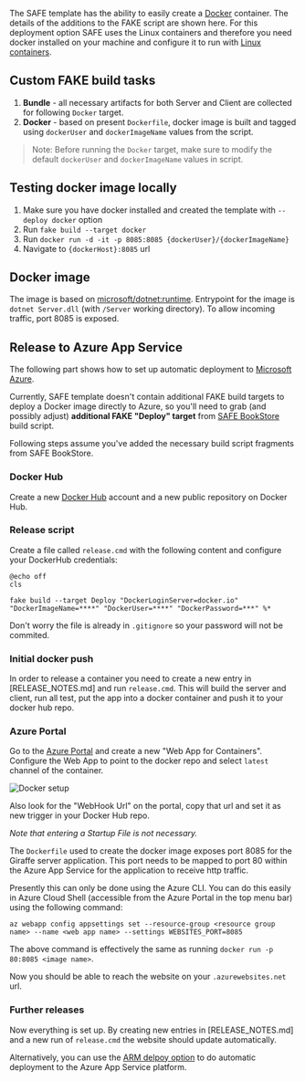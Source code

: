 The SAFE template has the ability to easily create a [Docker](https://www.docker.com/) container. The details of the additions to the FAKE script are shown here. For this deployment option SAFE uses the Linux containers and therefore you need docker installed on your machine and configure it to run with [Linux containers](https://docs.microsoft.com/en-us/virtualization/windowscontainers/deploy-containers/linux-containers).

## Custom FAKE build tasks

1. **Bundle** - all necessary artifacts for both Server and Client are collected for following `Docker` target.
1. **Docker** - based on present `Dockerfile`, docker image is built and tagged using `dockerUser` and `dockerImageName` values from the script.

> Note: Before running the `Docker` target, make sure to modify the default `dockerUser` and `dockerImageName` values in script.

## Testing docker image locally

1. Make sure you have docker installed and created the template with `--deploy docker` option
1. Run `fake build --target docker`
1. Run `docker run -d -it -p 8085:8085 {dockerUser}/{dockerImageName}`
1. Navigate to `{dockerHost}:8085` url

## Docker image

The image is based on [microsoft/dotnet:runtime](https://hub.docker.com/r/microsoft/dotnet/).
Entrypoint for the image is `dotnet Server.dll` (with `/Server` working directory).
To allow incoming traffic, port 8085 is exposed.

## Release to Azure App Service

The following part shows how to set up automatic deployment to [Microsoft Azure](https://azure.microsoft.com).

Currently, SAFE template doesn't contain additional FAKE build targets to deploy a Docker image directly to Azure, so you'll need to grab (and possibly adjust) **additional FAKE "Deploy" target** from [SAFE BookStore](https://github.com/SAFE-Stack/SAFE-BookStore/blob/master/build.fsx) build script.

Following steps assume you've added the necessary build script fragments from SAFE BookStore.

### Docker Hub

Create a new [Docker Hub](https://hub.docker.com) account and a new public repository on Docker Hub.

### Release script

Create a file called `release.cmd` with the following content and configure your DockerHub credentials:

    @echo off
    cls

    fake build --target Deploy "DockerLoginServer=docker.io" "DockerImageName=****" "DockerUser=****" "DockerPassword=***" %*

Don't worry the file is already in `.gitignore` so your password will not be commited.

### Initial docker push

In order to release a container you need to create a new entry in [RELEASE_NOTES.md] and run `release.cmd`.
This will build the server and client, run all test, put the app into a docker container and push it to your docker hub repo.

### Azure Portal

Go to the [Azure Portal](https://portal.azure.com) and create a new "Web App for Containers".
Configure the Web App to point to the docker repo and select `latest` channel of the container.

![Docker setup](https://user-images.githubusercontent.com/57396/31279587-e06001d0-aaa9-11e7-9b4b-a3e8278a6419.png)

Also look for the "WebHook Url" on the portal, copy that url and set it as new trigger in your Docker Hub repo.

*Note that entering a Startup File is not necessary.*

The `Dockerfile` used to create the docker image exposes port 8085 for the Giraffe server application. This port needs to be mapped to port 80 within the Azure App Service for the application to receive http traffic.

Presently this can only be done using the Azure CLI. You can do this easily in Azure Cloud Shell (accessible from the Azure Portal in the top menu bar) using the following command:

`az webapp config appsettings set --resource-group <resource group name> --name <web app name> --settings WEBSITES_PORT=8085`

The above command is effectively the same as running `docker run -p 80:8085 <image name>`.

Now you should be able to reach the website on your `.azurewebsites.net` url.

### Further releases

Now everything is set up. By creating new entries in [RELEASE_NOTES.md] and a new run of `release.cmd` the website should update automatically.

Alternatively, you can use the [ARM delpoy option](template-appservice.md) to do automatic deployment to the Azure App Service platform.
